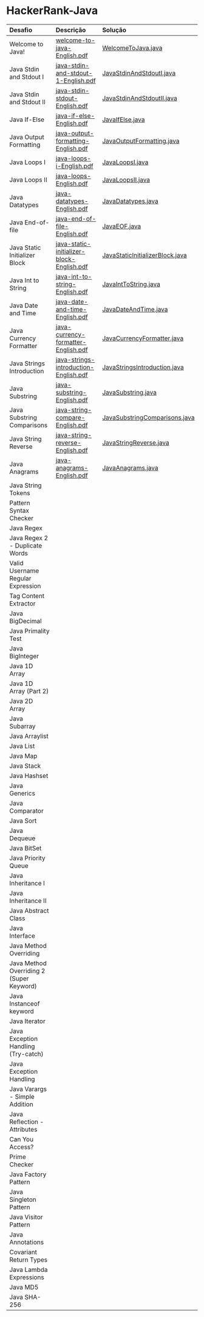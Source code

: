 # HackerRank-Java

| Desafio                                  | Descrição     | Solução |
| :-------------                           |:------------- | :------ |
| Welcome to Java!                         | [welcome-to-java-English.pdf](https://github.com/jssfernandes/HackerRank-Java/blob/master/src/Welcome%20to%20Java/welcome-to-java-English.pdf) | [WelcomeToJava.java](https://github.com/jssfernandes/HackerRank-Java/blob/master/src/Welcome%20to%20Java/WelcomeToJava.java) |
| Java Stdin and Stdout I                  | [java-stdin-and-stdout-1-English.pdf](https://github.com/jssfernandes/HackerRank-Java/blob/master/src/Java%20Stdin%20and%20Stdout%20I/java-stdin-and-stdout-1-English.pdf) | [JavaStdinAndStdoutI.java](https://github.com/jssfernandes/HackerRank-Java/blob/master/src/Java%20Stdin%20and%20Stdout%20I/JavaStdinAndStdoutI.java) |
| Java Stdin and Stdout II                 | [java-stdin-stdout-English.pdf](/src/Java%20Stdin%20and%20Stdout%20II/java-stdin-stdout-English.pdf) | [JavaStdinAndStdoutII.java](/src/Java%20Stdin%20and%20Stdout%20II/JavaStdinAndStdoutII.java) |
| Java If-Else                             | [java-if-else-English.pdf](/src/Java%20If-Else/java-if-else-English.pdf) | [JavaIfElse.java](/src/Java%20If-Else/JavaIfElse.java) |
| Java Output Formatting                   | [java-output-formatting-English.pdf](/src/Java%20Output%20Formatting/java-output-formatting-English.pdf) | [JavaOutputFormatting.java](/src/Java%20Output%20Formatting/JavaOutputFormatting.java) |
| Java Loops I                             | [java-loops-i-English.pdf](/src/Java%20Loops%20I/java-loops-i-English.pdf) | [JavaLoopsI.java](/src/Java%20Loops%20I/JavaLoopsI.java) |
| Java Loops II                            | [java-loops-English.pdf](/src/Java%20Loops%20II/java-loops-English.pdf) | [JavaLoopsII.java](/src/Java%20Loops%20II/JavaLoopsII.java) |
| Java Datatypes                           | [java-datatypes-English.pdf](/src/Java%20Datatypes/java-datatypes-English.pdf) | [JavaDatatypes.java](/src/Java%20Datatypes/JavaDatatypes.java) |
| Java End-of-file                         | [java-end-of-file-English.pdf](/src/Java%20End-of-file/java-end-of-file-English.pdf) | [JavaEOF.java](/src/Java%20End-of-file/JavaEOF.java) |
| Java Static Initializer Block            | [java-static-initializer-block-English.pdf](/src/Java%20Static%20Initializer%20Block/java-static-initializer-block-English.pdf) | [JavaStaticInitializerBlock.java](/src/Java%20Static%20Initializer%20Block/JavaStaticInitializerBlock.java) |
| Java Int to String                       | [java-int-to-string-English.pdf](/src/Java%20Int%20to%20String/java-int-to-string-English.pdf) | [JavaIntToString.java](/src/Java%20Int%20to%20String/JavaIntToString.java) |
| Java Date and Time                       | [java-date-and-time-English.pdf](/src/Java%20Date%20and%20Time/java-date-and-time-English.pdf) | [JavaDateAndTime.java](/src/Java%20Date%20and%20Time/JavaDateAndTime.java) |
| Java Currency Formatter                  | [java-currency-formatter-English.pdf](/src/Java%20Currency%20Formatter/java-currency-formatter-English.pdf) | [JavaCurrencyFormatter.java](/src/Java%20Currency%20Formatter/JavaCurrencyFormatter.java) |
| Java Strings Introduction                | [java-strings-introduction-English.pdf](/src/Java%20Strings%20Introduction/java-strings-introduction-English.pdf) | [JavaStringsIntroduction.java](/src/Java%20Strings%20Introduction/JavaStringsIntroduction.java) |
| Java Substring                           | [java-substring-English.pdf](/src/Java%20Substring/java-substring-English.pdf) | [JavaSubstring.java](/src/Java%20Substring/JavaSubstring.java) |
| Java Substring Comparisons               | [java-string-compare-English.pdf](/src/Java%20Substring%20Comparisons/java-string-compare-English.pdf) | [JavaSubstringComparisons.java](/src/Java%20Substring%20Comparisons/JavaSubstringComparisons.java) |
| Java String Reverse                      | [java-string-reverse-English.pdf](/src/Java%20Substring%20Comparisons/java-string-compare-English.pdf) | [JavaStringReverse.java](/src/Java%20Substring%20Comparisons/JavaSubstringComparisons.java) |
| Java Anagrams                            | [java-anagrams-English.pdf](/src/Java%20Anagrams/java-anagrams-English.pdf) | [JavaAnagrams.java](/src/Java%20Anagrams/JavaAnagrams.java) |
| Java String Tokens                       | []() | []() |
| Pattern Syntax Checker                   | []() | []() |
| Java Regex                               | []() | []() |
| Java Regex 2 - Duplicate Words           | []() | []() |
| Valid Username Regular Expression        | []() | []() |
| Tag Content Extractor                    | []() | []() |
| Java BigDecimal                          | []() | []() |
| Java Primality Test                      | []() | []() |
| Java BigInteger                          | []() | []() |
| Java 1D Array                            | []() | []() |
| Java 1D Array (Part 2)                   | []() | []() |
| Java 2D Array                            | []() | []() |
| Java Subarray                            | []() | []() |
| Java Arraylist                           | []() | []() |
| Java List                                | []() | []() |
| Java Map                                 | []() | []() |
| Java Stack                               | []() | []() |
| Java Hashset                             | []() | []() |
| Java Generics                            | []() | []() |
| Java Comparator                          | []() | []() |
| Java Sort                                | []() | []() |
| Java Dequeue                             | []() | []() |
| Java BitSet                              | []() | []() |
| Java Priority Queue                      | []() | []() |
| Java Inheritance I                       | []() | []() |
| Java Inheritance II                      | []() | []() |
| Java Abstract Class                      | []() | []() |
| Java Interface                           | []() | []() |
| Java Method Overriding                   | []() | []() |
| Java Method Overriding 2 (Super Keyword) | []() | []() |
| Java Instanceof keyword                  | []() | []() |
| Java Iterator                            | []() | []() |
| Java Exception Handling (Try-catch)      | []() | []() |
| Java Exception Handling                  | []() | []() |
| Java Varargs - Simple Addition           | []() | []() |
| Java Reflection - Attributes             | []() | []() |
| Can You Access?                          | []() | []() |
| Prime Checker                            | []() | []() |
| Java Factory Pattern                     | []() | []() |
| Java Singleton Pattern                   | []() | []() |
| Java Visitor Pattern                     | []() | []() |
| Java Annotations                         | []() | []() |
| Covariant Return Types                   | []() | []() |
| Java Lambda Expressions                  | []() | []() |
| Java MD5                                 | []() | []() |
| Java SHA-256                             | []() | []() |
